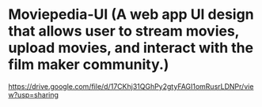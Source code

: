 # Moviepedia-UI (A web app UI design that allows user to stream movies, upload movies, and interact with the film maker community.)
https://drive.google.com/file/d/17CKhj31QGhPy2gtyFAGI1omRusrLDNPr/view?usp=sharing
